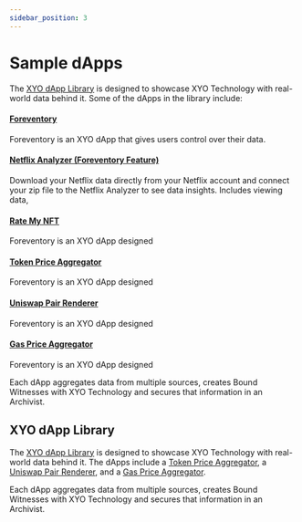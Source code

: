 ```yaml
---
sidebar_position: 3
---
```


# Sample dApps

The [XYO dApp Library](https://xyo.network/dapp) is designed to showcase XYO Technology with real-world data behind it. Some of the dApps in the library include:

#### [Foreventory](https://foreventory.com/)

Foreventory is an XYO dApp that gives users control over their data.

#### [Netflix Analyzer (Foreventory Feature)](https://foreventory.com/netflix)

Download your Netflix data directly from your Netflix account and connect your zip file to the Netflix Analyzer to see data insights. Includes viewing data,

#### [Rate My NFT](https://foreventory.com/web3)

Foreventory is an XYO dApp designed

#### [Token Price Aggregator](https://xyo.network/dapp/price-aggregator)

Foreventory is an XYO dApp designed

#### [Uniswap Pair Renderer](https://xyo.network/dapp/uniswap-pairs)

Foreventory is an XYO dApp designed

#### [Gas Price Aggregator](https://xyo.network/dapp/gas-price-aggregator)

Foreventory is an XYO dApp designed

Each dApp aggregates data from multiple sources, creates Bound Witnesses with XYO Technology and secures that information in an Archivist.

## XYO dApp Library

The [XYO dApp Library](https://xyo.network/dapp) is designed to showcase XYO Technology with real-world data behind it. The dApps include a [Token Price Aggregator](https://xyo.network/dapp/price-aggregator), a [Uniswap Pair Renderer](https://xyo.network/dapp/uniswap-pairs), and a [Gas Price Aggregator](https://xyo.network/dapp/gas-price-aggregator).

Each dApp aggregates data from multiple sources, creates Bound Witnesses with XYO Technology and secures that information in an Archivist.
